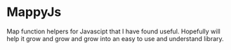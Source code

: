 # MappyJs
Map function helpers for Javascipt that I have found useful. Hopefully will help it grow and grow and grow into an easy to use and understand library.
